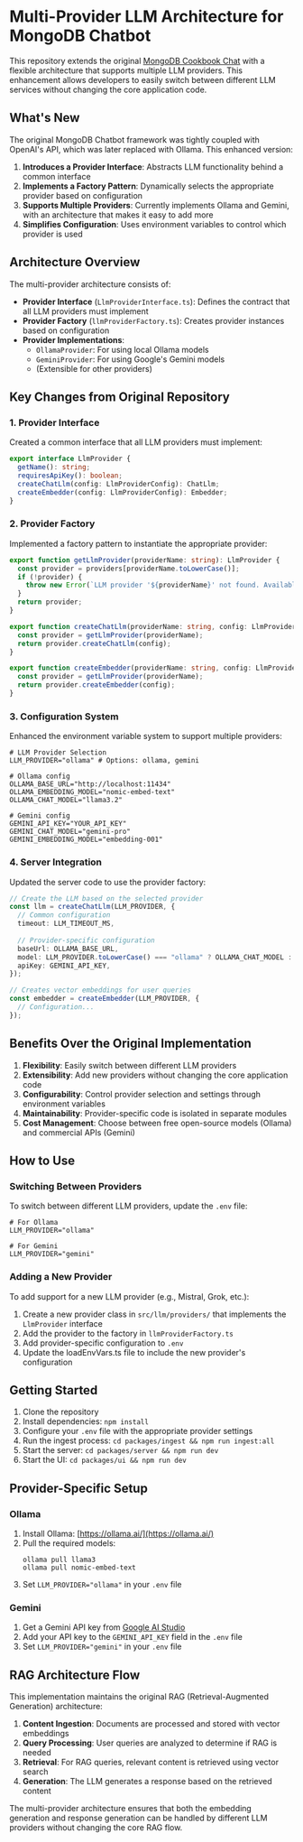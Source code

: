 # Multi-Provider LLM Architecture for MongoDB Chatbot

This repository extends the original [MongoDB Cookbook Chat](https://github.com/mongodb-university/cookbook-chat) with a flexible architecture that supports multiple LLM providers. This enhancement allows developers to easily switch between different LLM services without changing the core application code.

## What's New

The original MongoDB Chatbot framework was tightly coupled with OpenAI's API, which was later replaced with Ollama. This enhanced version:

1. **Introduces a Provider Interface**: Abstracts LLM functionality behind a common interface
2. **Implements a Factory Pattern**: Dynamically selects the appropriate provider based on configuration
3. **Supports Multiple Providers**: Currently implements Ollama and Gemini, with an architecture that makes it easy to add more
4. **Simplifies Configuration**: Uses environment variables to control which provider is used

## Architecture Overview

The multi-provider architecture consists of:

- **Provider Interface** (`LlmProviderInterface.ts`): Defines the contract that all LLM providers must implement
- **Provider Factory** (`llmProviderFactory.ts`): Creates provider instances based on configuration
- **Provider Implementations**:
  - `OllamaProvider`: For using local Ollama models
  - `GeminiProvider`: For using Google's Gemini models
  - (Extensible for other providers)

## Key Changes from Original Repository

### 1. Provider Interface

Created a common interface that all LLM providers must implement:

```typescript
export interface LlmProvider {
  getName(): string;
  requiresApiKey(): boolean;
  createChatLlm(config: LlmProviderConfig): ChatLlm;
  createEmbedder(config: LlmProviderConfig): Embedder;
}
```

### 2. Provider Factory

Implemented a factory pattern to instantiate the appropriate provider:

```typescript
export function getLlmProvider(providerName: string): LlmProvider {
  const provider = providers[providerName.toLowerCase()];
  if (!provider) {
    throw new Error(`LLM provider '${providerName}' not found. Available providers: ${Object.keys(providers).join(", ")}`);
  }
  return provider;
}

export function createChatLlm(providerName: string, config: LlmProviderConfig) {
  const provider = getLlmProvider(providerName);
  return provider.createChatLlm(config);
}

export function createEmbedder(providerName: string, config: LlmProviderConfig) {
  const provider = getLlmProvider(providerName);
  return provider.createEmbedder(config);
}
```

### 3. Configuration System

Enhanced the environment variable system to support multiple providers:

```
# LLM Provider Selection
LLM_PROVIDER="ollama" # Options: ollama, gemini

# Ollama config
OLLAMA_BASE_URL="http://localhost:11434"
OLLAMA_EMBEDDING_MODEL="nomic-embed-text"
OLLAMA_CHAT_MODEL="llama3.2"

# Gemini config
GEMINI_API_KEY="YOUR_API_KEY"
GEMINI_CHAT_MODEL="gemini-pro"
GEMINI_EMBEDDING_MODEL="embedding-001"
```

### 4. Server Integration

Updated the server code to use the provider factory:

```typescript
// Create the LLM based on the selected provider
const llm = createChatLlm(LLM_PROVIDER, {
  // Common configuration
  timeout: LLM_TIMEOUT_MS,
  
  // Provider-specific configuration
  baseUrl: OLLAMA_BASE_URL,
  model: LLM_PROVIDER.toLowerCase() === "ollama" ? OLLAMA_CHAT_MODEL : GEMINI_CHAT_MODEL,
  apiKey: GEMINI_API_KEY,
});

// Creates vector embeddings for user queries
const embedder = createEmbedder(LLM_PROVIDER, {
  // Configuration...
});
```

## Benefits Over the Original Implementation

1. **Flexibility**: Easily switch between different LLM providers
2. **Extensibility**: Add new providers without changing the core application code
3. **Configurability**: Control provider selection and settings through environment variables
4. **Maintainability**: Provider-specific code is isolated in separate modules
5. **Cost Management**: Choose between free open-source models (Ollama) and commercial APIs (Gemini)

## How to Use

### Switching Between Providers

To switch between different LLM providers, update the `.env` file:

```
# For Ollama
LLM_PROVIDER="ollama"

# For Gemini
LLM_PROVIDER="gemini"
```

### Adding a New Provider

To add support for a new LLM provider (e.g., Mistral, Grok, etc.):

1. Create a new provider class in `src/llm/providers/` that implements the `LlmProvider` interface
2. Add the provider to the factory in `llmProviderFactory.ts`
3. Add provider-specific configuration to `.env`
4. Update the loadEnvVars.ts file to include the new provider's configuration

## Getting Started

1. Clone the repository
2. Install dependencies: `npm install`
3. Configure your `.env` file with the appropriate provider settings
4. Run the ingest process: `cd packages/ingest && npm run ingest:all`
5. Start the server: `cd packages/server && npm run dev`
6. Start the UI: `cd packages/ui && npm run dev`

## Provider-Specific Setup

### Ollama

1. Install Ollama: [https://ollama.ai/](https://ollama.ai/)
2. Pull the required models:
   ```
   ollama pull llama3
   ollama pull nomic-embed-text
   ```
3. Set `LLM_PROVIDER="ollama"` in your `.env` file

### Gemini

1. Get a Gemini API key from [Google AI Studio](https://aistudio.google.com/app/apikey)
2. Add your API key to the `GEMINI_API_KEY` field in the `.env` file
3. Set `LLM_PROVIDER="gemini"` in your `.env` file

## RAG Architecture Flow

This implementation maintains the original RAG (Retrieval-Augmented Generation) architecture:

1. **Content Ingestion**: Documents are processed and stored with vector embeddings
2. **Query Processing**: User queries are analyzed to determine if RAG is needed
3. **Retrieval**: For RAG queries, relevant content is retrieved using vector search
4. **Generation**: The LLM generates a response based on the retrieved content

The multi-provider architecture ensures that both the embedding generation and response generation can be handled by different LLM providers without changing the core RAG flow.
